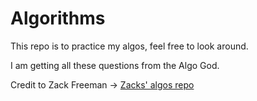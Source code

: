 # Algorithms

This repo is to practice my algos, feel free to look around.

I am getting all these questions from the Algo God.

Credit to Zack Freeman -> [Zacks' algos repo](https://github.com/zacharydfreeman/algorithms)
